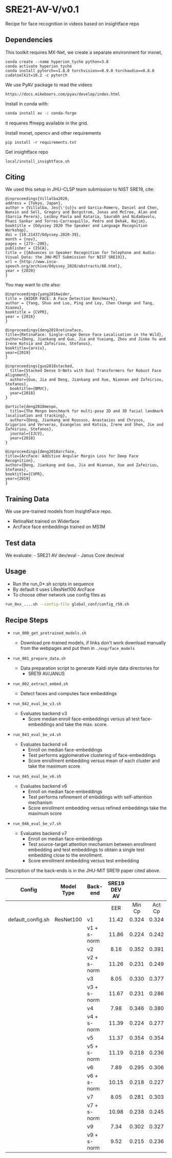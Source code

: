 # SRE21-AV-V/v0.1

Recipe for face recognition in videos based on insightface repo

## Dependencies

This toolkit requires MX-Net, we create a separate environment for mxnet,
```
conda create --name hyperion_tyche python=3.8
conda activate hyperion_tyche
conda install pytorch==1.8.0 torchvision==0.9.0 torchaudio==0.8.0 cudatoolkit=10.2 -c pytorch
```

We use PyAV package to read the videos
```
https://docs.mikeboers.com/pyav/develop/index.html
```
Install in conda with:
```bash
conda install av -c conda-forge
```
it requeres ffmepg available in the grid.

Install mxnet, opencv and other requirements
```
pip install -r requirements.txt
```

Get insightface repo
```
local/install_insightface.sh
```

## Citing

We used this setup in JHU-CLSP team submission to NIST SRE19, cite:
```
@inproceedings{Villalba2020,
address = {Tokyo, Japan},
author = {Villalba, Jes{\'{u}}s and Garcia-Romero, Daniel and Chen, Nanxin and Sell, Gregory and Borgstrom, Jonas and McCree, Alan and {Garcia Perera}, Leibny Paola and Kataria, Saurabh and Nidadavolu, Phani Sankar and Torres-Carrasquillo, Pedro and Dehak, Najim},
booktitle = {Odyssey 2020 The Speaker and Language Recognition Workshop},
doi = {10.21437/Odyssey.2020-39},
month = {nov},
pages = {273--280},
publisher = {ISCA},
title = {{Advances in Speaker Recognition for Telephone and Audio-Visual Data: the JHU-MIT Submission for NIST SRE19}},
url = {http://www.isca-speech.org/archive/Odyssey_2020/abstracts/88.html},
year = {2020}
}
```

You may want to cite also:

```
@inproceedings{yang2016wider,
title = {WIDER FACE: A Face Detection Benchmark},
author = {Yang, Shuo and Luo, Ping and Loy, Chen Change and Tang, Xiaoou},
booktitle = {CVPR},
year = {2016}
}
  
@inproceedings{deng2019retinaface,
title={RetinaFace: Single-stage Dense Face Localisation in the Wild},
author={Deng, Jiankang and Guo, Jia and Yuxiang, Zhou and Jinke Yu and Irene Kotsia and Zafeiriou, Stefanos},
booktitle={arxiv},
year={2019}
}

@inproceedings{guo2018stacked,
  title={Stacked Dense U-Nets with Dual Transformers for Robust Face Alignment},
  author={Guo, Jia and Deng, Jiankang and Xue, Niannan and Zafeiriou, Stefanos},
  booktitle={BMVC},
  year={2018}
}

@article{deng2018menpo,
  title={The Menpo benchmark for multi-pose 2D and 3D facial landmark localisation and tracking},
  author={Deng, Jiankang and Roussos, Anastasios and Chrysos, Grigorios and Ververas, Evangelos and Kotsia, Irene and Shen, Jie and Zafeiriou, Stefanos},
  journal={IJCV},
  year={2018}
}

@inproceedings{deng2018arcface,
title={ArcFace: Additive Angular Margin Loss for Deep Face Recognition},
author={Deng, Jiankang and Guo, Jia and Niannan, Xue and Zafeiriou, Stefanos},
booktitle={CVPR},
year={2019}
}
```


## Training Data
   We use pre-trained models from InsightFace repo.
   - RetinaNet trained on Widerface
   - ArcFace face embeddings trained on MS1M

## Test data

   We evaluate:
     - SRE21 AV dev/eval
     - Janus Core dev/eval

## Usage

   - Run the run_0*.sh scripts in sequence
   - By default it uses LResNet100 ArcFace
   - To choose other network use config files as
```bash
run_0xx_....sh --config-file global_conf/config_r50.sh
```

## Recipe Steps

   - `run_000_get_pretrained_models.sh`
     - Download pre-trained models, if links don't work download manually from the webpages and put then in
     `./exp/face_models`
     
   - `run_001_prepare_data.sh`
     - Data preparation script to generate Kaldi style data directories for 
       - SRE19 AV/JANUS

   - `run_002_extract_embed.sh`
     - Detect faces and computes face embeddings
     
   - `run_042_eval_be_v3.sh`
     - Evaluates backend v3
       - Score median enroll face-embeddings versus all test face-embeddings and take the max. score.
     
   - `run_043_eval_be_v4.sh`
     - Evaluates backend v4
       - Enroll on median face-embeddings
       - Test performs agglomerative clustering of face-embeddings
       - Score enrollment embedding versus mean of each cluster and take the maximum score
     
   - `run_045_eval_be_v6.sh`
     - Evaluates backend v6
       - Enroll on median face-embeddings
       - Test performs refinement of embddings with self-attention mechanism
       - Score enrollment embedding versus refined embeddings take the maximum score

   - `run_046_eval_be_v7.sh`
     - Evaluates backend v7
       - Enroll on median face-embeddings
       - Test source-target attention mechanism between enrollment embedding and test embeddings to obtain a single test embedding close to the enrollment.
       - Score enrollment embedding versus test embedding


  Description of the back-ends is in the JHU-MIT SRE19 paper cited above.

| Config | Model Type | Back-end | SRE19 DEV AV |     |     | SRE19 EVAL AV |     |     | JANUS DEV CORE |     |     | JANUS EVAL CORE |     |     |
| ------ | ---------- | -------- | :----------: | :-: | :-: | :-----------: | :-: | :-: | :------------: | :-: | :-: | :-------------: | :-: | :-: |
|        |            |          | EER | Min Cp | Act Cp | EER | Min Cp | Act Cp | EER | Min Cp | Act Cp | EER | Min Cp | Act Cp |
| default_config.sh | ResNet100 | v1 | 11.42 | 0.324 | 0.324 | 4.30 | 0.147 | 0.179 | 4.32 | 0.130 | 0.375 | 3.76 | 0.103 | 0.274 | 
| | | v1 + s-norm | 11.86 | 0.224 | 0.242 | 3.59 | 0.086 | 0.092 | 5.63 | 0.119 | 0.320 | 3.78 | 0.081 | 0.185 | 
| | | v2 | 8.16 | 0.352 | 0.391 | 3.72 | 0.075 | 0.106 | 4.67 | 0.141 | 0.334 | 3.44 | 0.091 | 0.229 | 
| | | v2 + s-norm | 11.26 | 0.231 | 0.249 | 3.50 | 0.086 | 0.089 | 4.87 | 0.120 | 0.284 | 3.68 | 0.080 | 0.144 | 
| | | v3 | 8.05 | 0.330 | 0.377 | 3.67 | 0.077 | 0.107 | 5.30 | 0.145 | 0.322 | 3.45 | 0.092 | 0.223 | 
| | | v3 + s-norm | 11.67 | 0.231 | 0.286 | 3.56 | 0.081 | 0.083 | 5.62 | 0.129 | 0.296 | 3.67 | 0.079 | 0.153 | 
| | | v4 | 7.98 | 0.346 | 0.380 | 3.63 | 0.073 | 0.098 | 5.23 | 0.146 | 0.326 | 3.49 | 0.092 | 0.221 | 
| | | v4 + s-norm | 11.39 | 0.224 | 0.277 | 3.51 | 0.079 | 0.081 | 5.61 | 0.130 | 0.292 | 3.59 | 0.075 | 0.158 | 
| | | v5 | 11.37 | 0.354 | 0.354 | 4.30 | 0.158 | 0.186 | 4.23 | 0.121 | 0.370 | 3.62 | 0.110 | 0.296 | 
| | | v5 + s-norm | 11.19 | 0.218 | 0.236 | 3.54 | 0.079 | 0.082 | 5.23 | 0.123 | 0.324 | 3.49 | 0.079 | 0.193 | 
| | | v6 | 7.89 | 0.295 | 0.306 | 4.66 | 0.096 | 0.108 | 5.66 | 0.131 | 0.259 | 3.35 | 0.085 | 0.183 | 
| | | v6 + s-norm | 10.15 | 0.218 | 0.227 | 4.70 | 0.095 | 0.101 | 5.54 | 0.124 | 0.234 | 3.80 | 0.081 | 0.103 | 
| | | v7 | 8.05 | 0.281 | 0.303 | 6.32 | 0.119 | 0.135 | 6.26 | 0.155 | 0.262 | 4.95 | 0.119 | 0.172 | 
| | | v7 + s-norm | 10.98 | 0.238 | 0.245 | 6.52 | 0.135 | 0.136 | 6.35 | 0.163 | 0.283 | 5.26 | 0.110 | 0.131 | 
| | | v9 | 7.34 | 0.302 | 0.327 | 4.55 | 0.107 | 0.115 | 5.32 | 0.115 | 0.287 | 3.34 | 0.086 | 0.216 | 
| | | v9 + s-norm | 9.52 | 0.215 | 0.236 | 4.76 | 0.096 | 0.097 | 5.13 | 0.115 | 0.246 | 3.78 | 0.078 | 0.107 | 
